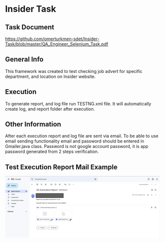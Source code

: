# Insider Task
 
## Task Document
https://github.com/omerturkmen-sdet/Insider-Task/blob/master/QA_Engineer_Selenium_Task.pdf

## General Info

This framework was created to test checking job advert for specific department, and location on Insider website.

## Execution

To generate report, and log file run TESTNG.xml file. It will automatically create log, and report folder after execution.



## Other Information

After each execution report and log file are sent via email. To be able to use email sending functionality email and password should be entered in Gmailer.java class. Password is not google account password, it is app password generated from 2 steps verification.


## Test Execution Report Mail Example
![alt text](https://github.com/omerturkmen-sdet/Insider-Task/blob/master/test_execution_mail_example.png)
